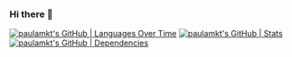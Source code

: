 ### Hi there 👋

[![paulamkt's GitHub | Languages Over Time](https://stats.quine.sh/paulamkt/languages-over-time?theme=dark)](https://quine.sh)
[![paulamkt's GitHub | Stats](https://stats.quine.sh/paulamkt/github?theme=dark)](https://quine.sh)
[![paulamkt's GitHub | Dependencies](https://stats.quine.sh/paulamkt/dependencies?theme=dark)](https://quine.sh?utm_source=widgets&utm_campaign=paulamkt)
<!--
**paugmnoz/paugmnoz** is a ✨ _special_ ✨ repository because its `README.md` (this file) appears on your GitHub profile.


Here are some ideas to get you started:

- 🔭 I’m currently working on ...
- 🌱 I’m currently learning ...
- 👯 I’m looking to collaborate on ...
- 🤔 I’m looking for help with ...
- 💬 Ask me about ...
- 📫 How to reach me: ...
- 😄 Pronouns: ...
- ⚡ Fun fact: ...
-->

